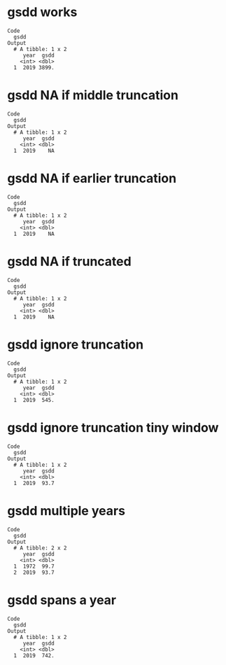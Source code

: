 # gsdd works

    Code
      gsdd
    Output
      # A tibble: 1 x 2
         year  gsdd
        <int> <dbl>
      1  2019 3899.

# gsdd NA if middle truncation

    Code
      gsdd
    Output
      # A tibble: 1 x 2
         year  gsdd
        <int> <dbl>
      1  2019    NA

# gsdd NA if earlier truncation

    Code
      gsdd
    Output
      # A tibble: 1 x 2
         year  gsdd
        <int> <dbl>
      1  2019    NA

# gsdd NA if truncated

    Code
      gsdd
    Output
      # A tibble: 1 x 2
         year  gsdd
        <int> <dbl>
      1  2019    NA

# gsdd ignore truncation

    Code
      gsdd
    Output
      # A tibble: 1 x 2
         year  gsdd
        <int> <dbl>
      1  2019  545.

# gsdd ignore truncation tiny window

    Code
      gsdd
    Output
      # A tibble: 1 x 2
         year  gsdd
        <int> <dbl>
      1  2019  93.7

# gsdd multiple years

    Code
      gsdd
    Output
      # A tibble: 2 x 2
         year  gsdd
        <int> <dbl>
      1  1972  99.7
      2  2019  93.7

# gsdd spans a year

    Code
      gsdd
    Output
      # A tibble: 1 x 2
         year  gsdd
        <int> <dbl>
      1  2019  742.

